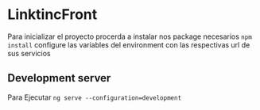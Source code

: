 # LinktincFront

Para inicializar el proyecto procerda a instalar nos package necesarios
    `npm install`
configure las variables del environment con las respectivas url de sus servicios

## Development server

Para Ejecutar `ng serve --configuration=development`

